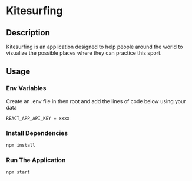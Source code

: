 # Kitesurfing

## Description
Kitesurfing is an application designed to help people around the world to visualize the possible places where they can practice this sport.

## Usage

### Env Variables

Create an .env file in then root and add the lines of code below using your data

```
REACT_APP_API_KEY = xxxx
```

### Install Dependencies

```
npm install
```

### Run The Application

```
npm start
```
